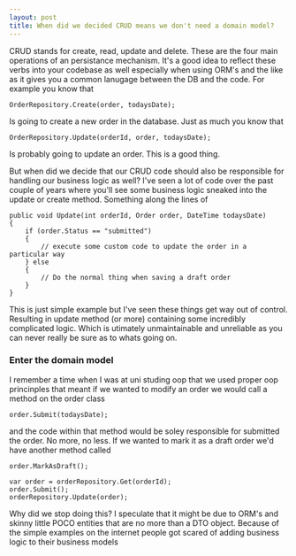 ```yaml
---
layout: post
title: When did we decided CRUD means we don't need a domain model?
---
```


CRUD stands for create, read, update and delete. These are the four main operations of an persistance mechanism. It's a good idea to reflect these verbs into your codebase as well especially when using ORM's and the like as it gives you a common lanugage between the DB and the code. For example you know that

```
OrderRepository.Create(order, todaysDate);
```

Is going to create a new order in the database. Just as much you know that 

```
OrderRepository.Update(orderId, order, todaysDate);
```

Is probably going to update an order. This is a good thing.

But when did we decide that our CRUD code should also be responsible for handling our business logic as well? I've seen a lot of code over the past couple of years where you'll see some business logic sneaked into the update or create method. Something along the lines of 

```
public void Update(int orderId, Order order, DateTime todaysDate)
{
	if (order.Status == "submitted") 
    {
    	// execute some custom code to update the order in a particular way
    } else 
    {
    	// Do the normal thing when saving a draft order
    }
}
```

This is just simple example but I've seen these things get way out of control. Resulting in update method (or more) containing some incredibly complicated logic. Which is utimately unmaintainable and unreliable as you can never really be sure as to whats going on.

### Enter the domain model
I remember a time when I was at uni studing oop that we used proper oop princinples that meant if we wanted to modify an order we would call a method on the order class

```
order.Submit(todaysDate);
```

and the code within that method would be soley responsible for submitted the order. No more, no less. If we wanted to mark it as a draft order we'd have another method called

```
order.MarkAsDraft();
```

```
var order = orderRepository.Get(orderId);
order.Submit();
orderRepository.Update(order);
```

Why did we stop doing this? I speculate that it might be due to ORM's and skinny little POCO entities that are no more than a DTO object. Because of the simple examples on the internet people got scared of adding business logic to their business models